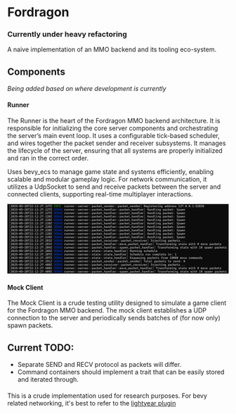 # Fordragon

### Currently under heavy refactoring

A naive implementation of an MMO backend and its tooling eco-system.

## Components

_Being added based on where development is currently_

#### Runner
The Runner is the heart of the Fordragon MMO backend architecture. It is responsible for initializing the core server components and orchestrating the server’s main event loop. It uses a configurable tick-based scheduler, and wires together the packet sender and receiver subsystems. It manages the lifecycle of the server, ensuring that all systems are properly initialized and ran in the correct order.

Uses bevy_ecs to manage game state and systems efficiently, enabling scalable and modular gameplay logic. For network communication, it utilizes a UdpSocket to send and receive packets between the server and connected clients, supporting real-time multiplayer interactions.

![alt text](docs/runner.jpg)

#### Mock Client
The Mock Client is a crude testing utility designed to simulate a game client for the Fordragon MMO backend. The mock client establishes a UDP connection to the server and periodically sends batches of (for now only) spawn packets.


## Current TODO:
 - Separate SEND and RECV protocol as packets will differ.
 - Command containers should implement a trait that can be easily stored and iterated through.

 ####

 This is a crude implementation used for research purposes. For bevy related networking, it's best to refer to the [lightyear plugin](https://github.com/cBournhonesque/lightyear)